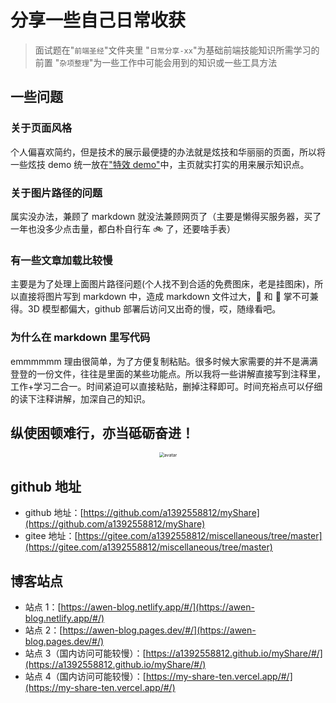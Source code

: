 # 分享一些自己日常收获

> 面试题在"`前端圣经`"文件夹里
> "`日常分享-xx`"为基础前端技能知识所需学习的前置
> "`杂项整理`"为一些工作中可能会用到的知识或一些工具方法

## 一些问题

### 关于页面风格

个人偏喜欢简约，但是技术的展示最便捷的办法就是炫技和华丽丽的页面，所以将一些炫技 demo 统一放在["特效 demo"](https://awen-blog.netlify.app/#/demo)中，主页就实打实的用来展示知识点。

### 关于图片路径的问题

属实没办法，兼顾了 markdown 就没法兼顾网页了（主要是懒得买服务器，买了一年也没多少点击量，都白朴自行车 🚲 了，还要啥手表）

### 有一些文章加载比较慢

主要是为了处理上面图片路径问题(个人找不到合适的免费图床，老是挂图床)，所以直接将图片写到 markdown 中，造成 markdown 文件过大，🐠 和 🐻 掌不可兼得。3D 模型都偏大，github 部署后访问又出奇的慢，哎，随缘看吧。

### 为什么在 markdown 里写代码

emmmmmm 理由很简单，为了方便复制粘贴。很多时候大家需要的并不是满满登登的一份文件，往往是里面的某些功能点。所以我将一些讲解直接写到注释里，工作+学习二合一。时间紧迫可以直接粘贴，删掉注释即可。时间充裕点可以仔细的读下注释讲解，加深自己的知识。

## **纵使困顿难行，亦当砥砺奋进！**

<div align=center> 
    <img src="./image/jiangwei.jpg" alt="avatar" style="zoom:50%" />
</div>

## github 地址

- github 地址：[https://github.com/a1392558812/myShare](https://github.com/a1392558812/myShare)
- gitee 地址：[https://gitee.com/a1392558812/miscellaneous/tree/master](https://gitee.com/a1392558812/miscellaneous/tree/master)

## 博客站点

- 站点 1：[https://awen-blog.netlify.app/#/](https://awen-blog.netlify.app/#/)
- 站点 2：[https://awen-blog.pages.dev/#/](https://awen-blog.pages.dev/#/)
- 站点 3（国内访问可能较慢）：[https://a1392558812.github.io/myShare/#/](https://a1392558812.github.io/myShare/#/)
- 站点 4（国内访问可能较慢）：[https://my-share-ten.vercel.app/#/](https://my-share-ten.vercel.app/#/)
